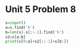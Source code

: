 # Unit 5 Problem 8
```.py
s=input()
a=s.find('h')
b=len(s)-s[::-1].find('h')
s2=s[a:b]
print(s[0:a]+s2[::-1]+s[b:])
```
